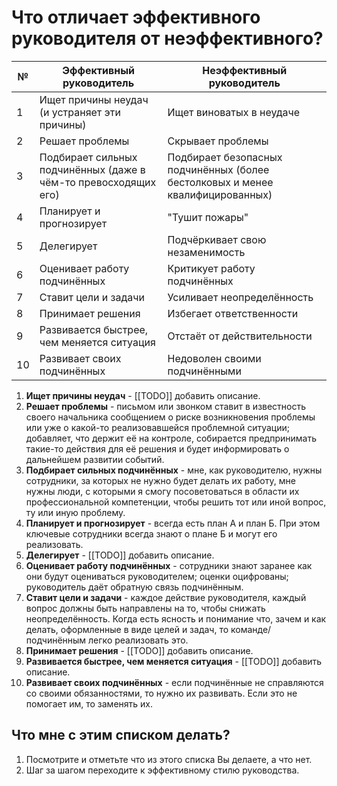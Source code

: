 # Что отличает эффективного руководителя от неэффективного?

| №   | Эффективный руководитель                                        | Неэффективный руководитель                                                     |
| --- | --------------------------------------------------------------- | ------------------------------------------------------------------------------ |
| 1   | Ищет причины неудач (и устраняет эти причины)                   | Ищет виноватых в неудаче                                                       |
| 2   | Решает проблемы                                                 | Скрывает проблемы                                                              |
| 3   | Подбирает сильных подчинённых (даже в чём-то превосходящих его) | Подбирает безопасных подчинённых (более бестолковых и менее квалифицированных) |
| 4   | Планирует и прогнозирует                                        | "Тушит пожары"                                                                 |
| 5   | Делегирует                                                      | Подчёркивает свою незаменимость                                                |
| 6   | Оценивает работу подчинённых                                    | Критикует работу подчинённых                                                   |
| 7   | Ставит цели и задачи                                            | Усиливает неопределённость                                                     |
| 8   | Принимает решения                                               | Избегает ответственности                                                       |
| 9   | Развивается быстрее, чем меняется ситуация                      | Отстаёт от действительности                                                    |
| 10  | Развивает своих подчинённых                                     | Недоволен своими подчинёнными                                                  |

1. **Ищет причины неудач** - [[TODO]] добавить описание.
2. **Решает проблемы** - письмом или звонком ставит в известность своего начальника сообщением о риске возникновения проблемы или уже о какой-то реализовавшейся проблемной ситуации; добавляет, что держит её на контроле, собирается предпринимать такие-то действия для её решения и будет информировать о дальнейшем развитии событий.
3. **Подбирает сильных подчинённых** - мне, как руководителю, нужны сотрудники, за которых не нужно будет делать их работу, мне нужны люди, с которыми я смогу посоветоваться в области их профессиональной компетенции, чтобы решить тот или иной вопрос, ту или иную проблему.
4. **Планирует и прогнозирует** - всегда есть план А и план Б. При этом ключевые сотрудники всегда знают о плане Б и могут его реализовать.
5. **Делегирует** - [[TODO]] добавить описание.
6. **Оценивает работу подчинённых** - сотрудники знают заранее как они будут оцениваться руководителем; оценки оцифрованы; руководитель даёт обратную связь подчинённым.
7. **Ставит цели и задачи** - каждое действие руководителя, каждый вопрос должны быть направлены на то, чтобы снижать неопределённость. Когда есть ясность и понимание что, зачем и как делать, оформленные в виде целей и задач, то команде/подчинённым легко реализовать это.
8. **Принимает решения** - [[TODO]] добавить описание.
9. **Развивается быстрее, чем меняется ситуация** - [[TODO]] добавить описание.
10. **Развивает своих подчинённых** - если подчинённые не справляются со своими обязанностями, то нужно их развивать. Если это не помогает им, то заменять их.

## Что мне с этим списком делать?
1. Посмотрите и отметьте что из этого списка Вы делаете, а что нет.
2. Шаг за шагом переходите к эффективному стилю руководства.